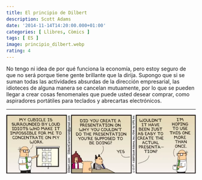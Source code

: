 ```yaml
---
title: El principio de Dilbert
description: Scott Adams
date: '2014-11-14T14:20:00.000+01:00'
categories: [ Llibres, Còmics ]
tags: [ ES ]
image: principio_dilbert.webp
rating: 4
---
```


No tengo ni idea de por qué funciona la economía, pero estoy seguro de que no será porque tiene gente brillante que la dirija. Supongo que si se suman todas las actividades absurdas de la dirección empresarial, las idioteces de alguna manera se cancelan mutuamente, por lo que se pueden llegar a crear cosas fenomenales que puede usted desear comprar, como aspiradores portátiles para teclados y abrecartas electrónicos.

---

![Wally's presentation](dilbert_wallys_presentation.webp "Wally's presentation")
